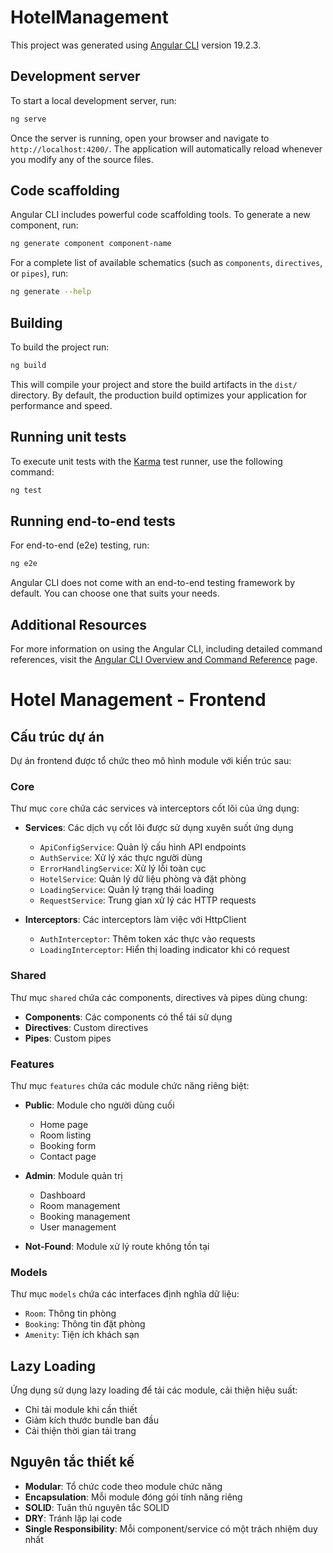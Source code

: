 # HotelManagement

This project was generated using [Angular CLI](https://github.com/angular/angular-cli) version 19.2.3.

## Development server

To start a local development server, run:

```bash
ng serve
```

Once the server is running, open your browser and navigate to `http://localhost:4200/`. The application will automatically reload whenever you modify any of the source files.

## Code scaffolding

Angular CLI includes powerful code scaffolding tools. To generate a new component, run:

```bash
ng generate component component-name
```

For a complete list of available schematics (such as `components`, `directives`, or `pipes`), run:

```bash
ng generate --help
```

## Building

To build the project run:

```bash
ng build
```

This will compile your project and store the build artifacts in the `dist/` directory. By default, the production build optimizes your application for performance and speed.

## Running unit tests

To execute unit tests with the [Karma](https://karma-runner.github.io) test runner, use the following command:

```bash
ng test
```

## Running end-to-end tests

For end-to-end (e2e) testing, run:

```bash
ng e2e
```

Angular CLI does not come with an end-to-end testing framework by default. You can choose one that suits your needs.

## Additional Resources

For more information on using the Angular CLI, including detailed command references, visit the [Angular CLI Overview and Command Reference](https://angular.dev/tools/cli) page.

# Hotel Management - Frontend

## Cấu trúc dự án

Dự án frontend được tổ chức theo mô hình module với kiến trúc sau:

### Core

Thư mục `core` chứa các services và interceptors cốt lõi của ứng dụng:

- **Services**: Các dịch vụ cốt lõi được sử dụng xuyên suốt ứng dụng
  - `ApiConfigService`: Quản lý cấu hình API endpoints
  - `AuthService`: Xử lý xác thực người dùng
  - `ErrorHandlingService`: Xử lý lỗi toàn cục
  - `HotelService`: Quản lý dữ liệu phòng và đặt phòng
  - `LoadingService`: Quản lý trạng thái loading
  - `RequestService`: Trung gian xử lý các HTTP requests

- **Interceptors**: Các interceptors làm việc với HttpClient
  - `AuthInterceptor`: Thêm token xác thực vào requests
  - `LoadingInterceptor`: Hiển thị loading indicator khi có request

### Shared

Thư mục `shared` chứa các components, directives và pipes dùng chung:

- **Components**: Các components có thể tái sử dụng
- **Directives**: Custom directives
- **Pipes**: Custom pipes

### Features

Thư mục `features` chứa các module chức năng riêng biệt:

- **Public**: Module cho người dùng cuối
  - Home page
  - Room listing
  - Booking form
  - Contact page

- **Admin**: Module quản trị
  - Dashboard
  - Room management
  - Booking management
  - User management

- **Not-Found**: Module xử lý route không tồn tại

### Models

Thư mục `models` chứa các interfaces định nghĩa dữ liệu:

- `Room`: Thông tin phòng
- `Booking`: Thông tin đặt phòng
- `Amenity`: Tiện ích khách sạn

## Lazy Loading

Ứng dụng sử dụng lazy loading để tải các module, cải thiện hiệu suất:
- Chỉ tải module khi cần thiết
- Giảm kích thước bundle ban đầu
- Cải thiện thời gian tải trang

## Nguyên tắc thiết kế

- **Modular**: Tổ chức code theo module chức năng
- **Encapsulation**: Mỗi module đóng gói tính năng riêng
- **SOLID**: Tuân thủ nguyên tắc SOLID
- **DRY**: Tránh lặp lại code
- **Single Responsibility**: Mỗi component/service có một trách nhiệm duy nhất
